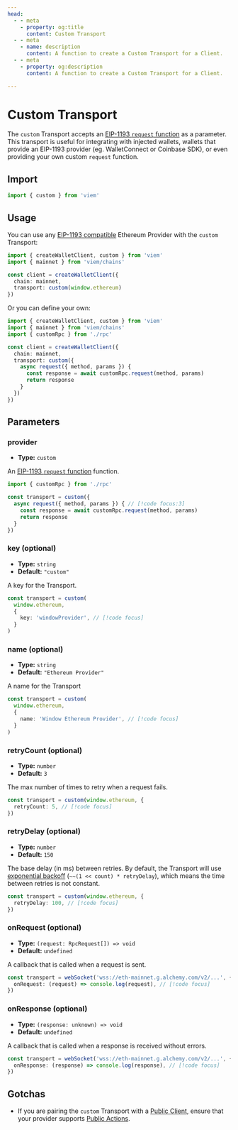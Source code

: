 ```yaml
---
head:
  - - meta
    - property: og:title
      content: Custom Transport
  - - meta
    - name: description
      content: A function to create a Custom Transport for a Client.
  - - meta
    - property: og:description
      content: A function to create a Custom Transport for a Client.

---
```


# Custom Transport

The `custom` Transport accepts an [EIP-1193 `request` function](https://eips.ethereum.org/EIPS/eip-1193#request-1) as a parameter. This transport is useful for integrating with injected wallets, wallets that provide an EIP-1193 provider (eg. WalletConnect or Coinbase SDK), or even providing your own custom `request` function.

## Import

```ts
import { custom } from 'viem'
```

## Usage

You can use any [EIP-1193 compatible](https://eips.ethereum.org/EIPS/eip-1193) Ethereum Provider with the `custom` Transport:

```ts
import { createWalletClient, custom } from 'viem'
import { mainnet } from 'viem/chains'

const client = createWalletClient({
  chain: mainnet,
  transport: custom(window.ethereum)
})
```

Or you can define your own:

```ts
import { createWalletClient, custom } from 'viem'
import { mainnet } from 'viem/chains'
import { customRpc } from './rpc'

const client = createWalletClient({
  chain: mainnet,
  transport: custom({
    async request({ method, params }) {
      const response = await customRpc.request(method, params)
      return response
    }
  })
})
```

## Parameters

### provider

- **Type:** `custom`

An [EIP-1193 `request` function](https://eips.ethereum.org/EIPS/eip-1193#request) function.

```ts
import { customRpc } from './rpc'

const transport = custom({
  async request({ method, params }) { // [!code focus:3]
    const response = await customRpc.request(method, params)
    return response
  }
})
```

### key (optional)

- **Type:** `string`
- **Default:** `"custom"`

A key for the Transport.

```ts
const transport = custom(
  window.ethereum,
  {
    key: 'windowProvider', // [!code focus]
  }
)
```

### name (optional)

- **Type:** `string`
- **Default:** `"Ethereum Provider"`

A name for the Transport

```ts
const transport = custom(
  window.ethereum,
  {
    name: 'Window Ethereum Provider', // [!code focus]
  }
)
```

### retryCount (optional)

- **Type:** `number`
- **Default:** `3`

The max number of times to retry when a request fails.

```ts
const transport = custom(window.ethereum, {
  retryCount: 5, // [!code focus]
})
```

### retryDelay (optional)

- **Type:** `number`
- **Default:** `150`

The base delay (in ms) between retries. By default, the Transport will use [exponential backoff](https://en.wikipedia.org/wiki/Exponential_backoff) (`~~(1 << count) * retryDelay`), which means the time between retries is not constant.

```ts
const transport = custom(window.ethereum, {
  retryDelay: 100, // [!code focus]
})
```

### onRequest (optional)

- **Type:** `(request: RpcRequest[]) => void`
- **Default:** `undefined`

A callback that is called when a request is sent.

```ts
const transport = webSocket('wss://eth-mainnet.g.alchemy.com/v2/...', {
  onRequest: (request) => console.log(request), // [!code focus]
})
```

### onResponse (optional)

- **Type:** `(response: unknown) => void`
- **Default:** `undefined`

A callback that is called when a response is received without errors.

```ts
const transport = webSocket('wss://eth-mainnet.g.alchemy.com/v2/...', {
  onResponse: (response) => console.log(response), // [!code focus]
})
```

## Gotchas

- If you are pairing the `custom` Transport with a [Public Client](/docs/clients/public), ensure that your provider supports [Public Actions](/docs/actions/public/introduction).
